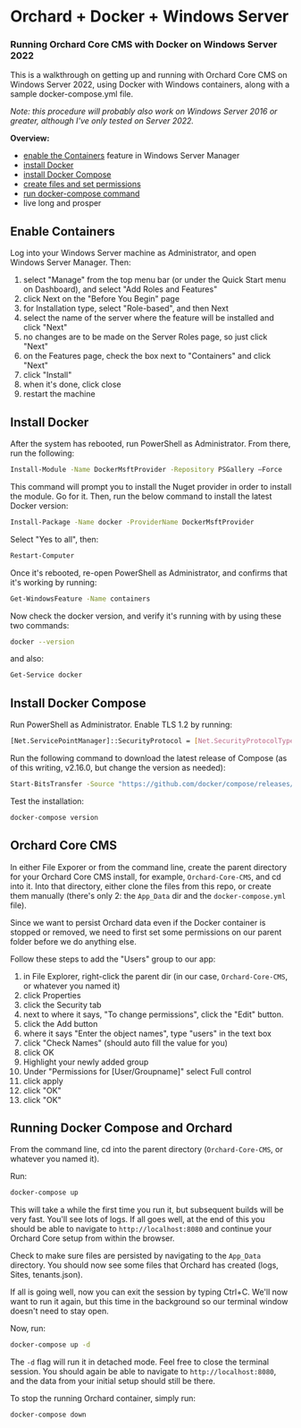 # Orchard + Docker + Windows Server
### Running Orchard Core CMS with Docker on Windows Server 2022

This is a walkthrough on getting up and running with Orchard Core CMS on Windows Server 2022, using Docker with Windows containers, along with a sample docker-compose.yml file. 

_Note: this procedure will probably also work on Windows Server 2016 or greater, although I've only tested on Server 2022._

**Overview:**

- [enable the Containers](#enable-containers) feature in Windows Server Manager
- [install Docker](#install-docker)
- [install Docker Compose](#install-docker-compose)
- [create files and set permissions](#orchard-core-cms)
- [run docker-compose command](#running-docker-compose-and-orchard)
- live long and prosper

## Enable Containers

Log into your Windows Server machine as Administrator, and open Windows Server Manager. Then:

1. select "Manage" from the top menu bar (or under the Quick Start menu on Dashboard), and select "Add Roles and Features"
2. click Next on the "Before You Begin" page
3. for Installation type, select "Role-based", and then Next
4. select the name of the server where the feature will be installed and click "Next"
5. no changes are to be made on the Server Roles page, so just click "Next"
6. on the Features page, check the box next to "Containers" and click "Next"
7. click "Install"
8. when it's done, click close
9. restart the machine

## Install Docker 

After the system has rebooted, run PowerShell as Administrator. From there, run the following:

```sh
Install-Module -Name DockerMsftProvider -Repository PSGallery –Force
```

This command will prompt you to install the Nuget provider in order to install the module. Go for it. Then, run the below command to install the latest Docker version:

```sh
Install-Package -Name docker -ProviderName DockerMsftProvider
```

Select "Yes to all", then: 

```sh
Restart-Computer
```

Once it's rebooted, re-open PowerShell as Administrator, and confirms that it's working by running: 

```sh
Get-WindowsFeature -Name containers
```

Now check the docker version, and verify it's running with by using these two commands:

```sh
docker --version
```

and also: 

```sh
Get-Service docker
```

## Install Docker Compose

Run PowerShell as Administrator. Enable TLS 1.2 by running:

```sh
[Net.ServicePointManager]::SecurityProtocol = [Net.SecurityProtocolType]::Tls12
```

Run the following command to download the latest release of Compose (as of this writing, v2.16.0, but change the version as needed):

```sh
Start-BitsTransfer -Source "https://github.com/docker/compose/releases/download/v2.16.0/docker-compose-Windows-x86_64.exe" -Destination $Env:ProgramFiles\Docker\docker-compose.exe
```

Test the installation:

```sh
docker-compose version
```

## Orchard Core CMS

In either File Exporer or from the command line, create the parent directory for your Orchard Core CMS install, for example, `Orchard-Core-CMS`, and cd into it. Into that directory, either clone the files from this repo, or create them manually (there's only 2: the `App_Data` dir and the `docker-compose.yml` file).

Since we want to persist Orchard data even if the Docker container is stopped or removed, we need to first set some permissions on our parent folder before we do anything else.

Follow these steps to add the "Users" group to our app:

1. in File Explorer, right-click the parent dir (in our case, `Orchard-Core-CMS`, or whatever you named it)
2. click Properties
3. click the Security tab
4. next to where it says, "To change permissions", click the "Edit" button.
5. click the Add button
6. where it says "Enter the object names", type "users" in the text box
7. click "Check Names" (should auto fill the value for you)
8. click OK
9. Highlight your newly added group
10. Under "Permissions for [User/Groupname]" select Full control
11. click apply
12. click "OK"
13. click "OK"

## Running Docker Compose and Orchard

From the command line, cd into the parent directory (`Orchard-Core-CMS`, or whatever you named it).

Run:

```sh
docker-compose up
```

This will take a while the first time you run it, but subsequent builds will be very fast. You'll see lots of logs. If all goes well, at the end of this you should be able to navigate to `http://localhost:8080` and continue your Orchard Core setup from within the browser.

Check to make sure files are persisted by navigating to the `App_Data` directory. You should now see some files that Orchard has created (logs, Sites, tenants.json).

If all is going well, now you can exit the session by typing Ctrl+C. We'll now want to run it again, but this time in the background so our terminal window doesn't need to stay open.

Now, run:

```sh
docker-compose up -d
```

The `-d` flag will run it in detached mode. Feel free to close the terminal session. You should again be able to navigate to `http://localhost:8080`, and the data from your initial setup should still be there.

To stop the running Orchard container, simply run:

```sh
docker-compose down
```